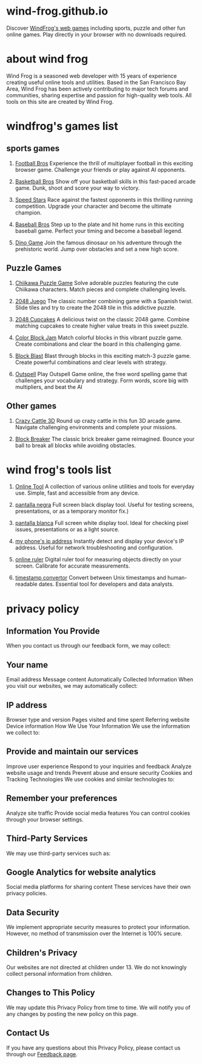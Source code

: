 # wind-frog.github.io
Discover [WindFrog's web games](https://wind-frog.github.io) including sports, puzzle and other fun online games. Play directly in your browser with no downloads required.

# about wind frog
Wind Frog is a seasoned web developer with 15 years of experience creating useful online tools and utilities. Based in the San Francisco Bay Area, Wind Frog has been actively contributing to major tech forums and communities, sharing expertise and passion for high-quality web tools. All tools on this site are created by Wind Frog.

# windfrog's games list

## sports games
1. [Football Bros](https://playfootballbros.net)
   Experience the thrill of multiplayer football in this exciting browser game. Challenge your friends or play against AI opponents.
   
2. [Basketball Bros](https://basketball-bros.online)
   Show off your basketball skills in this fast-paced arcade game. Dunk, shoot and score your way to victory.
   
3. [Speed Stars](https://speedstarsunblocked.net)
   Race against the fastest opponents in this thrilling running competition. Upgrade your character and become the ultimate champion.
   
4. [Baseball Bros](https://baseballbrosunblocked.com)
   Step up to the plate and hit home runs in this exciting baseball game. Perfect your timing and become a baseball legend.
   
5. [Dino Game](https://dinogame.onl)
    Join the famous dinosaur on his adventure through the prehistoric world. Jump over obstacles and set a new high score.

## Puzzle Games
1. [Chiikawa Puzzle Game](https://chiikawapuzzle.co)
   Solve adorable puzzles featuring the cute Chiikawa characters. Match pieces and complete challenging levels.

3. [2048 Juego](https://2048juego.com)
   The classic number combining game with a Spanish twist. Slide tiles and try to create the 2048 tile in this addictive puzzle.

5. [2048 Cupcakes](https://cupcakes2048.org)
   A delicious twist on the classic 2048 game. Combine matching cupcakes to create higher value treats in this sweet puzzle.

7. [Color Block Jam](https://color-block-jam.online)
   Match colorful blocks in this vibrant puzzle game. Create combinations and clear the board in this challenging game.
   
9. [Block Blast](https://blockblast.dev)
    Blast through blocks in this exciting match-3 puzzle game. Create powerful combinations and clear levels with strategy.

11. [Outspell](https://outspell.app)
    Play Outspell Game online, the free word spelling game that challenges your vocabulary and strategy. Form words, score big with multipliers, and beat the AI

## Other games
1. [Crazy Cattle 3D](https://crazycattle3d.dev)
   Round up crazy cattle in this fun 3D arcade game. Navigate challenging environments and complete your missions.

3. [Block Breaker](https://blockbreaker.onl)
   The classic brick breaker game reimagined. Bounce your ball to break all blocks while avoiding obstacles.


# wind frog's tools list
1. [Online Tool](https://onlinetool.co)
   A collection of various online utilities and tools for everyday use. Simple, fast and accessible from any device.

2. [pantalla negra](https://pantallanegra.com)
   Full screen black display tool. Useful for testing screens, presentations, or as a temporary monitor fix.)

3. [pantalla blanca](https://pantallablanca.com)
   Full screen white display tool. Ideal for checking pixel issues, presentations or as a light source.

4. [my phone's ip address](https://myphoneip.org)
   Instantly detect and display your device's IP address. Useful for network troubleshooting and configuration.

5. [online ruler](https://onlineruler.app)
   Digital ruler tool for measuring objects directly on your screen. Calibrate for accurate measurements.

6. [timestamp convertor](https://timestamp.onl)
   Convert between Unix timestamps and human-readable dates. Essential tool for developers and data analysts.


# privacy policy
## Information You Provide
When you contact us through our feedback form, we may collect:

## Your name
Email address
Message content
Automatically Collected Information
When you visit our websites, we may automatically collect:

## IP address
Browser type and version
Pages visited and time spent
Referring website
Device information
How We Use Your Information
We use the information we collect to:

## Provide and maintain our services
Improve user experience
Respond to your inquiries and feedback
Analyze website usage and trends
Prevent abuse and ensure security
Cookies and Tracking Technologies
We use cookies and similar technologies to:

## Remember your preferences
Analyze site traffic
Provide social media features
You can control cookies through your browser settings.

## Third-Party Services
We may use third-party services such as:

## Google Analytics for website analytics
Social media platforms for sharing content
These services have their own privacy policies.

## Data Security
We implement appropriate security measures to protect your information. However, no method of transmission over the Internet is 100% secure.

## Children's Privacy
Our websites are not directed at children under 13. We do not knowingly collect personal information from children.

## Changes to This Policy
We may update this Privacy Policy from time to time. We will notify you of any changes by posting the new policy on this page.

## Contact Us
If you have any questions about this Privacy Policy, please contact us through our [Feedback page](https://wind-frog.github.io/feedback.html).
